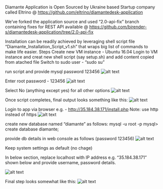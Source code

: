 Diamante Application is Open Sourced by Ukraine based Startup company called Eltrino @ https://github.com/eltrino/diamantedesk-application

We’ve forked the application source and used “2.0-api-fix” branch containing fixes for REST API available @ https://github.com/birender-s/diamantedesk-application/tree/2.0-api-fix 

Installation can be readily achieved by leveraging shell script file “Diamante_Installation_Script_v1.sh” that wraps big list of commands to make life easier.
Steps
Create new VM instance - Ubuntu 16.04
Login to VM instance and creat new shell script (say setup.sh) and add content copied from atached file
Switch to sudo user - “sudo su”

run script and provide mysql password 123456
![alt text](https://github.com/birender-s/ticketing-client-android/blob/master/diamante_setup/1.png)



Enter root password - 123456
![alt text](https://github.com/birender-s/ticketing-client-android/blob/master/diamante_setup/2.png)



Select No (anything except yes) for all other options 
![alt text](https://github.com/birender-s/ticketing-client-android/blob/master/diamante_setup/3.png)





Once script completes, final output looks something like this:
![alt text](https://github.com/birender-s/ticketing-client-android/blob/master/diamante_setup/4.png)



Login to app via browser e.g. - http://35.184.38.171/install.php 
Note: use http instead of https
![alt text](https://github.com/birender-s/ticketing-client-android/blob/master/diamante_setup/5.png)







create new database named “diamante” as follows:
mysql -u root -p
mysql> create database diamante;

provide db details in web console as follows (password 123456)
![alt text](https://github.com/birender-s/ticketing-client-android/blob/master/diamante_setup/6.png)




Keep system settings as default (no chage)

In below section, replace localhost with IP address e.g. “35.184.38.171” shown below and provide username, password details.

![alt text](https://github.com/birender-s/ticketing-client-android/blob/master/diamante_setup/7.png)



Final step looks somewhat like this:
![alt text](https://github.com/birender-s/ticketing-client-android/blob/master/diamante_setup/8.png)




